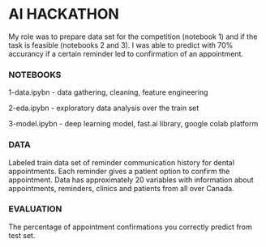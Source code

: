 # AI HACKATHON
My role was to prepare data set for the competition (notebook 1) and if the task is feasible (notebooks 2 and 3).
I was able to predict with 70% accurancy if a certain reminder led to confirmation of an appointment.

### NOTEBOOKS
1-data.ipybn  - data gathering, cleaning, feature engineering

2-eda.ipybn   - exploratory data analysis over the train set

3-model.ipybn - deep learning model, fast.ai library, google colab platform

### DATA
Labeled train data set of reminder communication history for dental appointments. 
Each reminder gives a patient option to confirm the appointment.
Data has approximately 20 variables with information about appointments, reminders, clinics and patients from all over Canada.

### EVALUATION
The percentage of appointment confirmations you correctly predict from test set.


